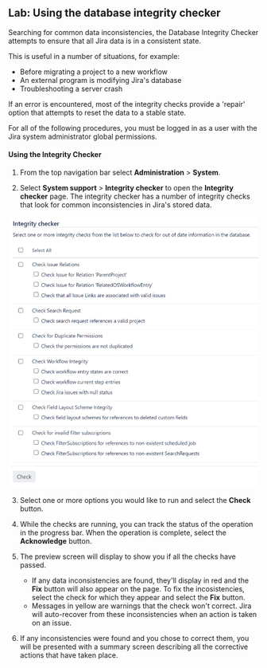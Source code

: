 ## Lab: Using the database integrity checker


Searching for common data inconsistencies, the Database Integrity Checker attempts to ensure that all Jira data is in a consistent state.

This is useful in a number of situations, for example:

- Before migrating a project to a new workflow
- An external program is modifying Jira's database
- Troubleshooting a server crash

If an error is encountered, most of the integrity checks provide a 'repair' option that attempts to reset the data to a stable state.

For all of the following procedures, you must be logged in as a user with the Jira system administrator global permissions.

#### Using the Integrity Checker

1. From the top navigation bar select **Administration** > **System**. 

2. Select **System support** > **Integrity checker** to open the **Integrity checker** page.
The integrity checker has a number of integrity checks that look for common inconsistencies in Jira's stored data.

![](./images/18.png)

3. Select one or more options you would like to run and select the **Check** button.

4. While the checks are running, you can track the status of the operation in the progress bar. When the operation is complete, select the **Acknowledge** button.


5. The preview screen will display to show you if all the checks have passed.

    - If any data inconsistencies are found, they'll display in red and the **Fix** button will also appear on the page. To fix the incosistencies, select the check for which they appear and select the **Fix** button.
    - Messages in yellow are warnings that the check won't correct. Jira will auto-recover from these inconsistencies when an action is taken on an issue.

6. If any inconsistencies were found and you chose to correct them, you will be presented with a summary screen describing all the corrective actions that have taken place.